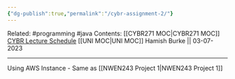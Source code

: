 ```yaml
---
{"dg-publish":true,"permalink":"/cybr-assignment-2/"}
---
```


Related: #programming #java 
Contents: [[CYBR271 MOC\|CYBR271 MOC]]
[CYBR Lecture Schedule](https://ecs.wgtn.ac.nz/Courses/CYBR271_2023T2/LectureSchedule)
[[UNI MOC\|UNI MOC]]
Hamish Burke || 03-07-2023
***

Using AWS Instance - Same as [[NWEN243 Project 1\|NWEN243 Project 1]]


